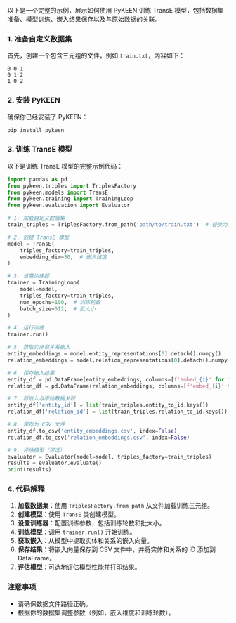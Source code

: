 以下是一个完整的示例，展示如何使用 PyKEEN 训练 TransE 模型，包括数据集准备、模型训练、嵌入结果保存以及与原始数据的关联。

### 1. 准备自定义数据集

首先，创建一个包含三元组的文件，例如 `train.txt`，内容如下：

```
0 0 1
0 1 2
1 0 2
```

### 2. 安装 PyKEEN

确保你已经安装了 PyKEEN：

```bash
pip install pykeen
```

### 3. 训练 TransE 模型

以下是训练 TransE 模型的完整示例代码：

```python
import pandas as pd
from pykeen.triples import TriplesFactory
from pykeen.models import TransE
from pykeen.training import TrainingLoop
from pykeen.evaluation import Evaluator

# 1. 加载自定义数据集
train_triples = TriplesFactory.from_path('path/to/train.txt')  # 替换为实际路径

# 2. 创建 TransE 模型
model = TransE(
    triples_factory=train_triples,
    embedding_dim=50,  # 嵌入维度
)

# 3. 设置训练器
trainer = TrainingLoop(
    model=model,
    triples_factory=train_triples,
    num_epochs=100,  # 训练轮数
    batch_size=512,  # 批大小
)

# 4. 运行训练
trainer.run()

# 5. 获取实体和关系嵌入
entity_embeddings = model.entity_representations[0].detach().numpy()
relation_embeddings = model.relation_representations[0].detach().numpy()

# 6. 保存嵌入结果
entity_df = pd.DataFrame(entity_embeddings, columns=[f'embed_{i}' for i in range(entity_embeddings.shape[1])])
relation_df = pd.DataFrame(relation_embeddings, columns=[f'embed_{i}' for i in range(relation_embeddings.shape[1])])

# 7. 将嵌入与原始数据关联
entity_df['entity_id'] = list(train_triples.entity_to_id.keys())
relation_df['relation_id'] = list(train_triples.relation_to_id.keys())

# 8. 保存为 CSV 文件
entity_df.to_csv('entity_embeddings.csv', index=False)
relation_df.to_csv('relation_embeddings.csv', index=False)

# 9. 评估模型（可选）
evaluator = Evaluator(model=model, triples_factory=train_triples)
results = evaluator.evaluate()
print(results)
```

### 4. 代码解释

1. **加载数据集**：使用 `TriplesFactory.from_path` 从文件加载训练三元组。
2. **创建模型**：使用 `TransE` 类创建模型。
3. **设置训练器**：配置训练参数，包括训练轮数和批大小。
4. **训练模型**：调用 `trainer.run()` 开始训练。
5. **获取嵌入**：从模型中提取实体和关系的嵌入向量。
6. **保存结果**：将嵌入向量保存到 CSV 文件中，并将实体和关系的 ID 添加到 DataFrame。
7. **评估模型**：可选地评估模型性能并打印结果。

### 注意事项

- 请确保数据文件路径正确。
- 根据你的数据集调整参数（例如，嵌入维度和训练轮数）。